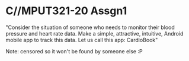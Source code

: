# C//MPUT321-20 Assgn1
"Consider the situation of someone who needs to monitor their blood pressure and heart rate data. Make a simple, attractive, intuitive, Android mobile app to track this data. Let us call this app: CardioBook"

Note: censored so it won't be found by someone else :P
